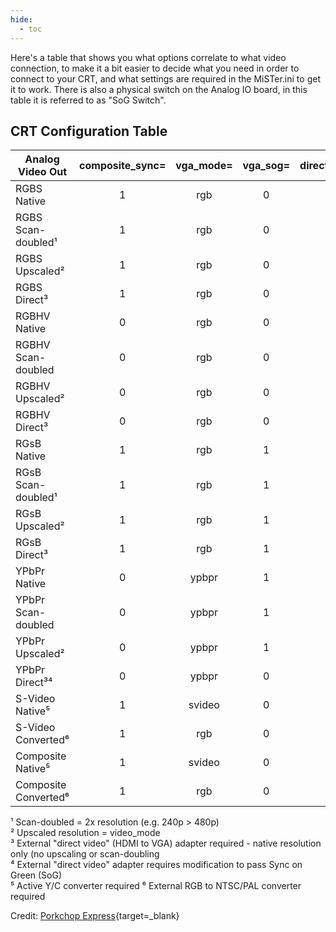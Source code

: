 ```yaml
---
hide:
  - toc
---
```


Here's a table that shows you what options correlate to what video connection, to make it a bit easier to decide what you need in order to connect to your CRT, and what settings are required in the MiSTer.ini to get it to work. There is also a physical switch on the Analog IO board, in this table it is referred to as "SoG Switch".

## CRT Configuration Table

| Analog Video Out     | composite_sync= | vga_mode= | vga_sog= | direct_video= | vga_scaler= | forced_scandoubler= | SoG Switch |
| -------------------- | :-------------: | :-------: | :------: | :-----------: | :---------: | :-----------------: | :--------: |
| RGBS Native          | 1               | rgb       | 0        | 0             | 0           | 0                   | AUTO       |
| RGBS Scan-doubled¹   | 1               | rgb       | 0        | 0             | 0           | 1                   | AUTO       |
| RGBS Upscaled²       | 1               | rgb       | 0        | 0             | 1           | 0                   | AUTO       |
| RGBS Direct³         | 1               | rgb       | 0        | 1             | 0           | 0                   | N/A        |
| RGBHV Native         | 0               | rgb       | 0        | 0             | 0           | 0                   | AUTO       |
| RGBHV Scan-doubled   | 0               | rgb       | 0        | 0             | 0           | 1                   | AUTO       |
| RGBHV Upscaled²      | 0               | rgb       | 0        | 0             | 1           | 0                   | AUTO       |
| RGBHV Direct³        | 0               | rgb       | 0        | 1             | 0           | 0                   | N/A        |
| RGsB Native          | 1               | rgb       | 1        | 0             | 0           | 0                   | AUTO       |
| RGsB Scan-doubled¹   | 1               | rgb       | 1        | 0             | 0           | 1                   | AUTO       |
| RGsB Upscaled²       | 1               | rgb       | 1        | 0             | 1           | 0                   | AUTO       |
| RGsB Direct³         | 1               | rgb       | 1        | 1             | 0           | 0                   | N/A        |
| YPbPr Native         | 0               | ypbpr     | 1        | 0             | 0           | 0                   | OVR        |
| YPbPr Scan-doubled   | 0               | ypbpr     | 1        | 0             | 0           | 1                   | OVR        |
| YPbPr Upscaled²      | 0               | ypbpr     | 1        | 0             | 1           | 0                   | OVR        |
| YPbPr Direct³⁴       | 0               | ypbpr     | 0        | 1             | 0           | 0                   | N/A        |
| S-Video Native⁵      | 1               | svideo    | 0        | 0             | 0           | 0                   | N/A        |
| S-Video Converted⁶   | 1               | rgb       | 0        | 0             | 0           | 0                   | N/A        |
| Composite Native⁵    | 1               | svideo    | 0        | 0             | 0           | 0                   | N/A        |
| Composite Converted⁶ | 1               | rgb       | 0        | 0             | 0           | 0                   | N/A        |

¹ Scan-doubled = 2x resolution (e.g. 240p > 480p)  
² Upscaled resolution = video_mode  
³ External "direct video" (HDMI to VGA) adapter required - native resolution only (no upscaling or scan-doubling  
⁴ External "direct video" adapter requires modification to pass Sync on Green (SoG)  
⁵ Active Y/C converter required
⁶ External RGB to NTSC/PAL converter required
 
Credit: [Porkchop Express](https://twitter.com/MisterAddons){target=_blank}
